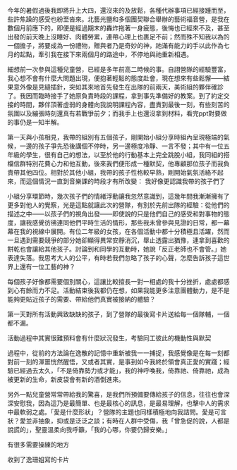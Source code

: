 今年的暑假過後我即將升上大四，還沒來的及放鬆，各種代辦事項已經接踵而至，些許焦躁的感受也紛至沓來。北藝光鹽和多個團契聯合舉辦的藝術福音營，是我在數個月前應下的，即便是經過期末的轟炸拖著一身疲態，後悔也已經來不及，甚至出發的前天晚上沒睡好、肉體勞累，連帶心理上也裹足不前；然而殊不知我以為的一個擔子，將要成為一份禮物，贈與者乃是奇妙的神，祂滿有能力的手以此作為七月的起點，牽引我在接下來兩個月的路途中，不停地與祂重新相遇。

細想前一次參與這種兒童營，已經是多年前高二時候的事。自詡營隊的經驗豐富，我心想不會有什麼大問題出現，便抱著輕鬆的態度赴會，現在想來有些鬆懈——結果意外像是見縫插針，突如其來地首先發生在出隊的前兩天，美術組的夥伴確診了。我因而臨時接手了她原負責時段的課程，拿到事先準備好的教案。到了約定交接的時間，夥伴頂著虛弱的身體向我說明課程內容，盡責到最後一刻，有些刻苦的氛圍以及繃張時刻還真有若戰爭前夕；而我手上也還沒拿到材料，看完ppt對要做的事仍是一知半解。

第一天與小孩相見，我帶的組別有五個孩子，剛開始小組分享時組內呈現極端的氣候，一邊的孩子爭先恐後講個不停時，另一邊極度冷靜、一言不發；其中有一位五年級的學生，很有自己的想法，以至於他的行動基本上完全跳脫小組，我同組的搭檔信群特別花費心力和他互動，後來我們便形成一種默契，他專顧那位孩子而我負責帶其他四位。相對於其他小組，我帶的孩子性格較早熟，剛開始氣氛活絡不起來，而這個情況一直到音樂課的時段才有所改變：
我好像更認識我帶的孩子們了

小組分享環節時，幾次孩子們的情緒浮動讓我忽然意識到，這幾年間我漸漸擁有了更多對他人的覺察，光是這點就讓此次的營隊，有別於先前出隊的經驗：從他們的描述之中——以孩子們的視角出發——即使說的只是他們自己的感受和對事物的態度，讓我感覺彷彿連同他們平時生活的情形，那些我未曾參與見證的日常，都一幕幕在我的視線中展開。有位二年級的女孩，在各個活動中都十分積極且活躍，然而一旦遇到需要競爭的部分她卻顯得異常安靜消沉，舉止透露出猶豫，連拿到喜歡的餅乾也會讓給其他孩子。討論到和同學的互動時，她說「反正老師也不會管。」她表達失落。我思考大人的公平，有時若我們忽略了孩子的心聲，怎麼告訴孩子這世界上還有一位工藝的神？

每個孩子好像都需要個別關心，這讓比較擅長一對一相處的我十分挫折，處處都感到心有餘而力不足。活動結束後我都仍在想，如果我能更多注意團體動力，是不是能夠更貼近孩子的需要、帶給他們真實被接納的體驗？

第一天對所有活動興致缺缺的孩子，到了營隊的最後寫卡片送給每一個隊輔，一個都不漏。

活動過程中其實很難預料會有什麼狀況發生，考驗同工彼此的機動性與默契

過程中，從前的方法論在逸散的記憶中重新被我一一捕捉，我感覺像是在每一刻都對前一刻的渾噩恍然醒悟，又或者其實，是事到如今我終於領會真正愛的實踐；經驗已經過去太久，「不是倚靠勢力或才能」，我的神呼喚我，倚靠祂、倚靠祂，成為被更新的生命，新皮袋會有新的酒倒進來。

另外一點兒童營常常帶給我的驚喜，是我們所預備要傳給孩子的信息，往往也會深深安慰我，因為這乃是最簡單、也是最核心的訊息，是最易理解，也擊中人的需求中最軟弱之處。「愛是什麼形狀」？營隊的主題也同樣積極地向我詰問。愛是可言狀？愛並非抽象，抑或是泛泛之談；有時在人群中受傷，我「曾急促的說，人都是說謊的」，聖靈溫柔向我呼籲，「我的心哪，你要仍歸安樂。」

有很多需要操練的地方

收到了逸珊姐寫的卡片